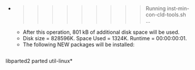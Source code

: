 * >>>>>>>>> Running inst-min-con-cld-tools.sh ...
  * After this operation, 801 kB of additional disk space will be used.
  * Disk size = 828596K. Space Used = 1324K. Runtime = 00:00:00:01.
  * The following NEW packages will be installed:
  ```bash
libparted2 parted util-linux*
  ```
